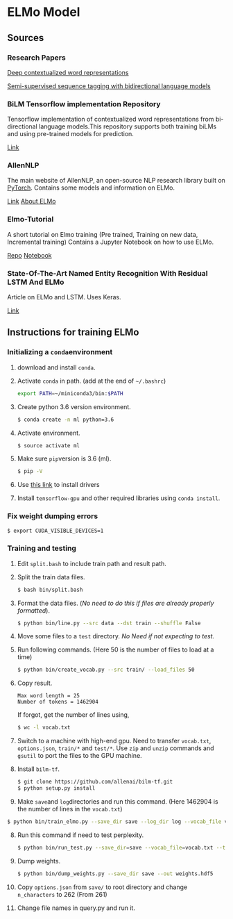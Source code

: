 # ELMo Model

## Sources

### Research Papers

[Deep contextualized word representations](https://arxiv.org/pdf/1802.05365.pdf)

[Semi-supervised sequence tagging with bidirectional language models](http://ai2-website.s3.amazonaws.com/publications/semi-supervised-sequence.pdf)

### BiLM Tensorflow implementation Repository

Tensorflow implementation of contextualized word representations from bi-directional language models.This repository supports both training biLMs and using pre-trained models for prediction.

[Link](https://github.com/allenai/bilm-tf)

### AllenNLP

The main website of AllenNLP, an open-source NLP research library built on [PyTorch](https://en.wikipedia.org/wiki/PyTorch). Contains some models and information on ELMo.

[Link](https://allennlp.org/) [About ELMo](https://allennlp.org/elmo) 

### Elmo-Tutorial

A short tutorial on Elmo training (Pre trained, Training on new data, Incremental training) Contains a Jupyter Notebook on how to use ELMo.

[Repo](https://github.com/PrashantRanjan09/Elmo-Tutorial) [Notebook](https://github.com/PrashantRanjan09/Elmo-Tutorial/blob/master/Elmo_tutorial.ipynb)

### State-Of-The-Art Named Entity Recognition With Residual LSTM And ELMo

Article on ELMo and LSTM. Uses Keras.

[Link](https://www.depends-on-the-definition.com/named-entity-recognition-with-residual-lstm-and-elmo/)

## Instructions for training ELMo

### Initializing a `conda`environment

1. download and install `conda`.

2. Activate `conda` in path. (add at the end of `~/.bashrc`)

   ```bash
   export PATH=~/miniconda3/bin:$PATH
   ```

3. Create python 3.6 version environment.

   ```bash
   $ conda create -n ml python=3.6
   ```

4. Activate environment.

   ```bash
   $ source activate ml
   ```

5. Make sure `pip`version is 3.6 (ml).

   ```bash
   $ pip -V
   ```

6. Use [this link](https://cloud.google.com/compute/docs/gpus/add-gpus#install-gpu-driver) to install drivers

7. Install `tensorflow-gpu` and other required libraries using `conda install`.

### Fix weight dumping errors

```bash
$ export CUDA_VISIBLE_DEVICES=1
```

### Training and testing

1. Edit `split.bash` to include train path and result path.

2. Split the train data files.

   ```bash
   $ bash bin/split.bash
   ```

3. Format the data files. (*No need to do this if files are already properly formatted*).

   ```bash
   $ python bin/line.py --src data --dst train --shuffle False
   ```

4. Move some files to a `test` directory. *No Need if not expecting to test.*

5. Run following commands. (Here 50 is the number of files to load at a time)

   ```bash
   $ python bin/create_vocab.py --src train/ --load_files 50
   ```

6. Copy result.

   ```
   Max word length = 25
   Number of tokens = 1462904
   ```

   If forgot, get the number of lines using,

   ```bash
   $ wc -l vocab.txt
   ```

7. Switch to a machine with high-end gpu. Need to transfer `vocab.txt`, `options.json`,  `train/*` and `test/*`. Use `zip` and `unzip` commands and `gsutil` to port the files to the GPU machine.

8. Install `bilm-tf`.

   ```bash
   $ git clone https://github.com/allenai/bilm-tf.git 
   $ python setup.py install
   ```

7.  Make `save`and `log`directories and run this command. (Here 1462904 is the number of lines in the `vocab.txt`)

   ```bash
   $ python bin/train_elmo.py --save_dir save --log_dir log --vocab_file vocab.txt --train_prefix 'train/*' --batch_size 128 --n_gpus 1 --n_epochs 10 --n_train_tokens 1462904
   ```

8. Run this command if need to test perplexity.

   ```bash
   $ python bin/run_test.py --save_dir=save --vocab_file=vocab.txt --test_prefix=test/* --batch_size=128
   ```

9. Dump weights.

   ```bash
   $ python bin/dump_weights.py --save_dir save --out weights.hdf5
   ```

10. Copy `options.json` from `save/` to root directory and change `n_characters` to 262 (From 261)
11. Change file names in query.py and run it.


